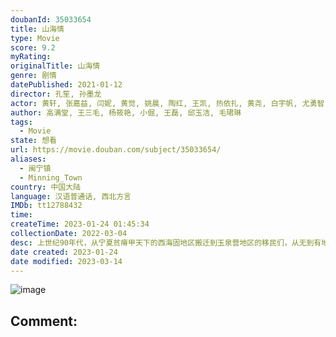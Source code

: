 ```yaml
---
doubanId: 35033654
title: 山海情
type: Movie
score: 9.2
myRating: 
originalTitle: 山海情
genre: 剧情
datePublished: 2021-01-12
director: 孔笙, 孙墨龙
actor: 黄轩, 张嘉益, 闫妮, 黄觉, 姚晨, 陶红, 王凯, 热依扎, 黄尧, 白宇帆, 尤勇智, 胡明, 姜冠南, 王莎莎, 郭京飞, 祖峰, 白宇, 郎月婷, 邹元清, 李金江, 韩丹彤, 谭希和, 江奇霖, 郭飞歌, 柴碧云, 冯晖, 海玲, 李晓川, 尚铁龙, 王子瑜, 赵千紫, 张优, 顾海, 杨旻咏, 马波, 张浩, 焦鹏, 吴优, 杨厚垚, 延翔, 刘红星, 邵老五, 田璐, 吴金鑫, 范帅琦, 吕松浩, 余舒琪, 马柏全, 罗京民, 刘恩佳, 艾米, 陈尚均, 郭唐维, 梁家桐, 徐钰涵, 李易祥, 董照, 鲁照华, 杨新鸣, 周放, 张晓谦, 吴其江, 魏伟, 高海鹏, 王沛禄, 胡原君, 王钢, 蔡子伦, 赵峥, 曹磊, 张铎, 周波, 田昊, 郎峰, 韩福利, 李朵, 黄精一, 朱义, 李晓强, 乔牧, 赵小宁, 张振荣, 李先亮, 郑新胜, 田占林, 魏若熙, 汤水雨, 张兴洋
author: 高满堂, 王三毛, 杨筱艳, 小倔, 王磊, 邱玉洁, 毛珺琳
tags:
  - Movie
state: 想看
url: https://movie.douban.com/subject/35033654/
aliases:
  - 闽宁镇
  - Minning_Town
country: 中国大陆
language: 汉语普通话, 西北方言
IMDb: tt12788432
time: 
createTime: 2023-01-24 01:45:34
collectionDate: 2022-03-04
desc: 上世纪90年代，从宁夏贫瘠甲天下的西海固地区搬迁到玉泉营地区的移民们，从无到有地建设着他们的新家园，村干部马得福（黄轩饰）操心着通电、灌溉用水等桩桩件件的问题，他足够努力，却不自信未来什么时候来。直...
date created: 2023-01-24
date modified: 2023-03-14
---
```


![image](p2630904628.jpg)

Comment:
---
